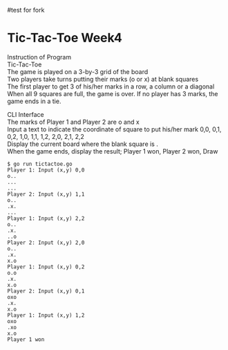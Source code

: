 #test for fork


# Tic-Tac-Toe Week4
   
Instruction of Program  
Tic-Tac-Toe   
The game is played on a 3-by-3 grid of the board   
Two players take turns putting their marks (o or x) at blank squares  
The first player to get 3 of his/her marks in a row, a column or a diagonal   
When all 9 squares are full, the game is over. If no player has 3 marks, the game ends in a tie.   
    
    
    
CLI Interface  
The marks of Player 1 and Player 2 are o and x   
Input a text to indicate the coordinate of square to put his/her mark 0,0, 0,1, 0,2, 1,0, 1,1, 1,2, 2,0, 2,1, 2,2    
Display the current board where the blank square is .   
When the game ends, display the result; Player 1 won, Player 2 won, Draw    



```
$ go run tictactoe.go 
Player 1: Input (x,y) 0,0
o..
...
...
Player 2: Input (x,y) 1,1
o..
.x.
...
Player 1: Input (x,y) 2,2
o..
.x.
..o
Player 2: Input (x,y) 2,0
o..
.x.
x.o
Player 1: Input (x,y) 0,2
o.o
.x.
x.o
Player 2: Input (x,y) 0,1
oxo
.x.
x.o
Player 1: Input (x,y) 1,2
oxo
.xo
x.o
Player 1 won
